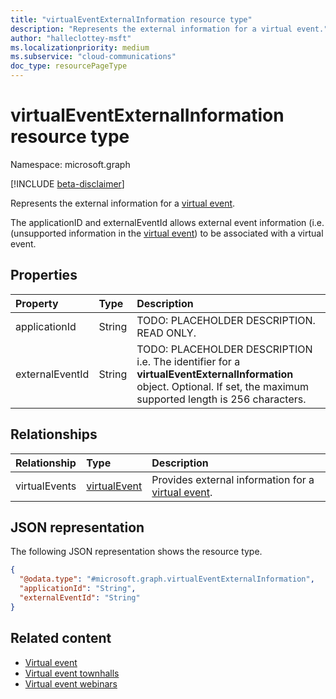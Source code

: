 ```yaml
---
title: "virtualEventExternalInformation resource type"
description: "Represents the external information for a virtual event."
author: "halleclottey-msft"
ms.localizationpriority: medium
ms.subservice: "cloud-communications"
doc_type: resourcePageType
---
```


# virtualEventExternalInformation resource type

Namespace: microsoft.graph

[!INCLUDE [beta-disclaimer](../../includes/beta-disclaimer.md)]

Represents the external information for a [virtual event](../resources/virtualevent.md).

The applicationID and externalEventId allows external event information (i.e. (unsupported information in the [virtual event](../resources/virtualevent.md)) to be associated with a virtual event.

## Properties

|Property|Type|Description|
|:---|:---|:---|
|applicationId|String| TODO: PLACEHOLDER DESCRIPTION. READ ONLY.|
|externalEventId|String| TODO: PLACEHOLDER DESCRIPTION i.e. The identifier for a **virtualEventExternalInformation** object. Optional. If set, the maximum supported length is 256 characters.|

## Relationships

|Relationship|Type|Description|
|:---|:---|:---|
|virtualEvents|[virtualEvent](../resources/virtualevent.md)| Provides external information for a [virtual event](../resources/virtualevent.md).|

## JSON representation

The following JSON representation shows the resource type.

<!-- {
  "blockType": "resource",
  "@odata.type": "microsoft.graph.virtualEventExternalInformation"
}
-->
``` json
{
  "@odata.type": "#microsoft.graph.virtualEventExternalInformation",
  "applicationId": "String",
  "externalEventId": "String"
}
```

## Related content

- [Virtual event](../resources/virtualevent.md)
- [Virtual event townhalls](../resources/virtualeventtownhall.md)
- [Virtual event webinars](../resources/virtualeventwebinar.md)
